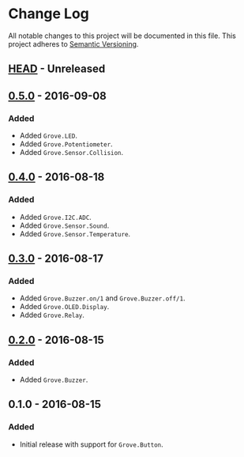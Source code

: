 # Change Log
All notable changes to this project will be documented in this file.
This project adheres to [Semantic Versioning](http://semver.org/).

## [HEAD] - Unreleased

## [0.5.0] - 2016-09-08
### Added
- Added `Grove.LED`.
- Added `Grove.Potentiometer`.
- Added `Grove.Sensor.Collision`.

## [0.4.0] - 2016-08-18
### Added
- Added `Grove.I2C.ADC`.
- Added `Grove.Sensor.Sound`.
- Added `Grove.Sensor.Temperature`.

## [0.3.0] - 2016-08-17
### Added
- Added `Grove.Buzzer.on/1` and `Grove.Buzzer.off/1`.
- Added `Grove.OLED.Display`.
- Added `Grove.Relay`.

## [0.2.0] - 2016-08-15
### Added
- Added `Grove.Buzzer`.

## 0.1.0 - 2016-08-15
### Added
- Initial release with support for `Grove.Button`.

[HEAD]:  https://github.com/bendiken/nerves_grove/compare/0.5.0...HEAD
[0.5.0]: https://github.com/bendiken/nerves_grove/compare/0.4.0...0.5.0
[0.4.0]: https://github.com/bendiken/nerves_grove/compare/0.3.0...0.4.0
[0.3.0]: https://github.com/bendiken/nerves_grove/compare/0.2.0...0.3.0
[0.2.0]: https://github.com/bendiken/nerves_grove/compare/0.1.0...0.2.0
